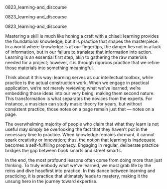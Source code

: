 
0823_learning-and_discourse


0823_learning-and_discourse


0823_learning-and_discourse

Mastering a skill is much like honing a craft with a chisel: learning provides the foundational knowledge, but it is practice that shapes the masterpiece. In a world where knowledge is at our fingertips, the danger lies not in a lack of information, but in our failure to translate that information into action. Learning is an essential first step, akin to gathering the raw materials needed for a project; however, it is through rigorous practice that we refine those materials into something meaningful.

Think about it this way: learning serves as our intellectual toolbox, while practice is the actual construction work. When we engage in practical application, we’re not merely reviewing what we've learned; we’re embedding those ideas into our very being, making them second nature. This transformation is what separates the novices from the experts. For instance, a musician can study music theory for years, but without consistent practice, those notes on a page remain just that — notes on a page.

The overwhelming majority of people who claim that what they learn is not useful may simply be overlooking the fact that they haven't put in the necessary time to practice. When knowledge remains dormant, it cannot spark creativity or innovation; thus, the notion that learning is inadequate becomes a self-fulfilling prophecy. Engaging in regular, deliberate practice bridges the gap between book smarts and street smarts.

In the end, the most profound lessons often come from doing more than just thinking. To truly embody what we've learned, we must grab life by the reins and dive headfirst into practice. In this dance between learning and practicing, it is practice that ultimately leads to mastery, making it the unsung hero in the journey toward expertise.